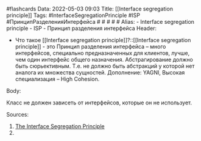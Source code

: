 #flashcards 
Data: 2022-05-03 09:03
Title: [[Interface segregation principle]]
Tags: #InterfaceSegregationPrinciple #ISP #ПринципРазделенияИнтерфейса # # # # #
Alias:
	- Interface segregation principle
	- ISP
	- Принцип разделения интерфейса
Header:
- Что такое [[Interface segregation principle]]?::[[Interface segregation principle]] - это Принцип разделения интерфейса – много интерфейсов, специально предназначенных для клиентов, лучше, чем один интерфейс общего назначения. Абстрагирование должно быть сюрьективным. Т.е. не должно быть абстракций у которой нет аналога их множества сущностей. Дополнение: YAGNI, Высокая специализация – High Cohesion.
<!--SR:!2023-03-14,3,210-->

Body:

Класс не должен зависеть от интерфейсов, которые он не использует.


	


Sources:
1) [The Interface Segregation Principle](https://web.archive.org/web/20150905081110/http://www.objectmentor.com/resources/articles/isp.pdf)
2) []()
